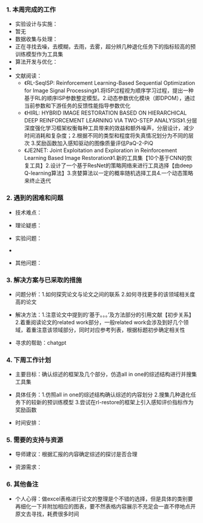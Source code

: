 
### 1. 本周完成的工作

*   实验设计与实施：
*    暂无
*   数据收集与处理：
*    正在寻找去噪，去模糊，去雨，去雾，超分辨几种退化任务下的指标较高的预训练模型作为工具集
*   算法开发与优化：
*   
*   文献阅读：
    * 《RL-SeqISP: Reinforcement Learning-Based Sequential Optimization for Image Signal Processing》1.将ISP过程视为顺序学习过程，提出一种基于RL的顺序ISP参数整定模型。2.动态参数优化模块（即DPOM），通过当前参数和下游任务的反馈性能指导参数优化 
    * 《HIRL: HYBRID IMAGE RESTORATION BASED ON HIERARCHICAL DEEP REINFORCEMENT LEARNING VIA TWO-STEP ANALYSIS》1.分层深度强化学习框架权衡每种工具带来的效益和额外噪声，分层设计，减少时间消耗和复杂度；2.根据不同的类型和程度将失真情况划分为不同的层次 3.奖励函数加入感知驱动的图像质量评估PaQ-2-PiQ
    * 《JE2NET: Joint Exploitation and Exploration in Reinforcement Learning Based Image Restoration》1.新的工具集【10个基于CNN的恢复工具】2.设计了一个基于ResNet的策略网络来进行工具选择【由deep Q-learning算法】3.贪婪算法以一定的概率随机选择工具4.一个动态策略来终止迭代
    


### 2. 遇到的困难和问题

*   技术难点：

*   理论疑惑：

*   实验问题：
*   
*   其他问题：

### 3. 解决方案与已采取的措施

*   问题分析：1.如何探究论文与论文之间的联系 2.如何寻找更多的该领域相关度高的论文
  

*   解决方法：1.注意论文中提到的‘基于。。。’及方法部分的引用文献【初步关系】 2.着重阅读论文的related work部分，一般related work会涉及到好几个领域，着重注意该领域部分，同时对应参考列表，根据标题初步确定相关性

*   寻求的帮助：chatgpt


### 4. 下周工作计划

*   主要目标：确认综述的框架及几个部分，仿造all in one的综述结构进行并搜集工具集

*   具体任务：1.仿照all in one的综述结构确认综述的内容划分 2.搜集几种退化任务下的较新的预训练模型 3.尝试在rl-restore的框架上引入感知评价指标作为奖励函数

*   时间安排：


### **5. 需要的支持与资源**

*   导师建议：根据汇报的内容确定综述的探讨是否合理

*   资源需求：


### 6. 其他备注

*   个人心得：做excel表格进行论文的整理是个不错的选择，但是具体的类别要再细化一下并附加相应的图表，要不然表格内容展示不充足会一直不停地点开原文去寻找，耗费很多时间
